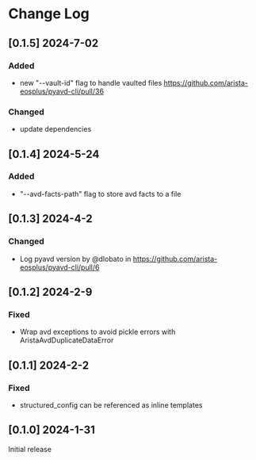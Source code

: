 # Change Log

## [0.1.5] 2024-7-02

### Added

 - new "--vault-id" flag to handle vaulted files https://github.com/arista-eosplus/pyavd-cli/pull/36

### Changed

 - update dependencies

## [0.1.4] 2024-5-24

### Added

 - "--avd-facts-path" flag to store avd facts to a file

## [0.1.3] 2024-4-2

### Changed

- Log pyavd version by @dlobato in https://github.com/arista-eosplus/pyavd-cli/pull/6

## [0.1.2] 2024-2-9

### Fixed

- Wrap avd exceptions to avoid pickle errors with AristaAvdDuplicateDataError

## [0.1.1] 2024-2-2

### Fixed

- structured_config can be referenced as inline templates


## [0.1.0] 2024-1-31

Initial release
